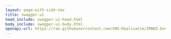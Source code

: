 ```yaml
---
layout: page-with-side-nav
title: swagger-ui
head_include: swagger-ui-head.html
body_include: swagger-ui-body.html
openapi-url: https://raw.githubusercontent.com/VNG-Realisatie/IMWOZ-bevragingen/main/specificatie/WBP/openapi.yaml
---
```

<div id="swagger-ui"></div>
